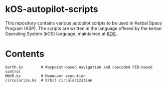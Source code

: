 # kOS-autopilot-scripts

This repository contains various autopilot scripts to be used in Kerbal Space Program (KSP). The scripts are written in the language offered by the kerbal Operating System (kOS) language, maintained at [KOS](https://github.com/KSP-KOS/KOS). 

# Contents

    berth.ks        # Waypoint-based navigation and cascaded PID-based control  
    MNVR.ks         # Maneuver execution
    circularize.ks  # Orbit circularization
